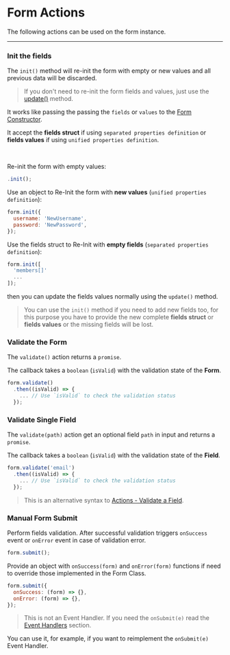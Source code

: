 # Form Actions

The following actions can be used on the form instance.

---

### Init the fields

The `init()` method will re-init the form with empty or new values and all previous data will be discarded.

> If you don't need to re-init the form fields and values, just use the [update()](../api-reference/shared.md#update-the-fields) method.

It works like passing the passing the `fields` or `values` to the [Form Constructor](../api-reference/form-initialization.md).

It accept the **fields struct** if using `separated properties definition` or **fields values** if using `unified properties definition`.

<br>

Re-init the form with empty values:

```javascript
.init();
```

Use an object to Re-Init the form with **new values** (`unified properties definition`):

```javascript
form.init({
  username: 'NewUsername',
  password: 'NewPassword',
});
```

Use the fields struct to Re-Init with **empty fields** (`separated properties definition`):

```javascript
form.init([
  'members[]'
  ...
]);
```

then you can update the fields values normally using the `update()` method.

> You can use the `init()` method if you need to add new fields too, for this purpose you have to provide the new complete **fields struct** or **fields values** or the missing fields will be lost.

### Validate the Form

The `validate()` action returns a `promise`.

The callback takes a `boolean` (`isValid`) with the validation state of the **Form**.

```javascript
form.validate()
  .then((isValid) => {
    ... // Use `isValid` to check the validation status
  });
```

### Validate Single Field

The `validate(path)` action get an optional field `path` in input and returns a `promise`.

The callback takes a `boolean` (`isValid`) with the validation state of the **Field**.

```javascript
form.validate('email')
  .then((isValid) => {
    ... // Use `isValid` to check the validation status
  });
```

> This is an alternative syntax to [Actions - Validate a Field](https://foxhound87.github.io/mobx-react-form/docs/actions/shared.html#validate-a-field).

### Manual Form Submit

Perform fields validation. After successful validation triggers `onSuccess` event or `onError` event in case of validation error.

```javascript
form.submit();
```

Provide an object with `onSuccess(form)` and `onError(form)` functions if need to override those implemented in the Form Class.

```javascript
form.submit({
  onSuccess: (form) => {},
  onError: (form) => {},
});
```

> This is not an Event Handler.
> If you need the `onSubmit(e)` read the [Event Handlers](../events/events-handlers.md) section.

You can use it, for example, if you want to reimplement the `onSubmit(e)` Event Handler.
